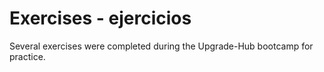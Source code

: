 # Exercises - ejercicios
 Several exercises were completed during the Upgrade-Hub bootcamp for practice.
